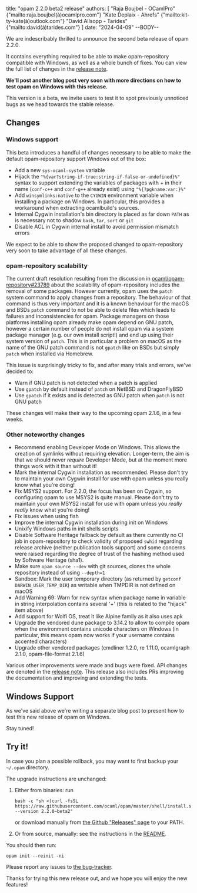 title: "opam 2.2.0 beta2 release"
authors: [
  "Raja Boujbel - OCamlPro" {"mailto:raja.boujbel(à)ocamlpro.com"}
  "Kate Deplaix - Ahrefs" {"mailto:kit-ty-kate(à)outlook.com"}
  "David Allsopp - Tarides" {"mailto:david(à)tarides.com"}
]
date: "2024-04-09"
--BODY--

<!---
_Feedback on this post is welcomed on [Discuss](https://discuss.ocaml.org/t/ann-opam-2-2-0-beta2/XXXX)!_
--->

We are indescribably thrilled to announce the second beta release of opam 2.2.0.

It contains everything required to be able to make opam-repository compatible
with Windows, as well as a whole bunch of fixes. You can view the full list
of changes in the
[release note](https://github.com/ocaml/opam/releases/tag/2.2.0-beta2).

**We'll post another blog post very soon with more directions on how to test
opam on Windows with this release.**

This version is a beta, we invite users to test it to spot previously
unnoticed bugs as we head towards the stable release.

## Changes

### Windows support

This beta introduces a handful of changes necessary to be able to
make the default opam-repository support Windows out of the box:

* Add a new `sys-ocaml-system` variable
* Hijack the `"%{var?string-if-true:string-if-false-or-undefined}%"` syntax to
  support extending the variables of packages with + in their name
  (`conf-c++` and `conf-g++` already exist) using `"%{?pgkname:var:}%"`
* Add `winsymlinks:native` to the `CYGWIN` environment variable when installing
  a package on Windows. In particular, this provides a workaround when extracting
  ocamlbuild's sources.
* Internal Cygwin installation's bin directory is placed as far down `PATH` as
  is necessary not to shadow `bash`, `tar`, `sort` or `git`
* Disable ACL in Cygwin internal install to avoid permission mismatch errors

We expect to be able to show the proposed changed to opam-repository
very soon to take advantage of all these changes.

### opam-repository scalability

The current draft resolution resulting from the discussion in
[ocaml/opam-repository#23789](https://github.com/ocaml/opam-repository/issues/23789)
about the scalability of opam-repository includes the removal of some
packages. However currently, opam uses the `patch` system command to apply
changes from a repository. The behaviour of that command is thus very
important and it is a known behaviour for the macOS and BSDs `patch`
command to not be able to delete files which leads to failures and
inconsistencies for opam. Package managers on those platforms installing
opam already make opam depend on GNU patch, however a certain number of
people do not install opam via a system package manager (e.g. our own install script!)
and end up using their system version of `patch`. This is in particular
a problem on macOS as the name of the GNU patch command is not `gpatch` like
on BSDs but simply `patch` when installed via Homebrew.

This issue is surprisingly tricky to fix, and after many trials and errors,
we've decided to:

* Warn if GNU patch is not detected when a patch is applied
* Use `gpatch` by default instead of `patch` on NetBSD and DragonFlyBSD
* Use `gpatch` if it exists and is detected as GNU patch when `patch` is not
  GNU patch

These changes will make their way to the upcoming opam 2.1.6, in a few weeks.

### Other noteworthy changes

* Recommend enabling Developer Mode on Windows.
  This allows the creation of symlinks without requiring elevation.
  Longer-term, the aim is that we should never _require_ Developer Mode,
  but at the moment more things work with it than without it!
* Mark the internal Cygwin installation as recommended.
  Please don't try to maintain your own Cygwin install
  for use with opam unless you really know what you're doing!
* Fix MSYS2 support. For 2.2.0, the focus has been on Cygwin,
  so configuring opam to use MSYS2 is quite manual.
  Please don't try to maintain your own MSYS2 install for use
  with opam unless you _really really_ know what you're doing!
* Fix issues when using fish
* Improve the internal Cygwin installation during init on Windows
* Unixify Windows paths in init shells scripts
* Disable Software Heritage fallback by default as there currently no CI job
  in opam-repository to check validity of proposed `swhid` regarding release
  archive (neither publication tools support) and some concerns were raised
  regarding the degree of trust of the hashing method used by Software
  Heritage (sha1).
* Make sure `opam source --dev` with git sources, clones the whole repository
  instead of using `--depth=1`
* Sandbox: Mark the user temporary directory
  (as returned by `getconf DARWIN_USER_TEMP_DIR`) as writable when TMPDIR
  is not defined on macOS
* Add Warning 69: Warn for new syntax when package name in variable in string
  interpolation contains several '+' (this is related to the "hijack" item above)
* Add support for Wolfi OS, treat it like Alpine family as it also uses apk
* Upgrade the vendored dune package to 3.14.2 to allow to compile opam when
  the environment contains unicode characters on Windows (in particular,
  this means opam now works if your username contains accented characters)
* Upgrade other vendored packages
  (cmdliner 1.2.0, re 1.11.0, ocamlgraph 2.1.0, opam-file-format 2.1.6)

Various other improvements were made and bugs were fixed.
API changes are denoted in the
[release note](https://github.com/ocaml/opam/releases/tag/2.2.0-beta2).
This release also includes PRs improving the documentation and improving
and extending the tests.

## Windows Support

As we've said above we're writing a separate blog post to present how to test
this new release of opam on Windows.

Stay tuned!

## Try it!

In case you plan a possible rollback, you may want to first backup your
`~/.opam` directory.

The upgrade instructions are unchanged:

1. Either from binaries: run

    ```
    bash -c "sh <(curl -fsSL https://raw.githubusercontent.com/ocaml/opam/master/shell/install.sh) --version 2.2.0~beta2"
    ```

    or download manually from [the Github "Releases" page](https://github.com/ocaml/opam/releases/tag/2.2.0-beta2) to your PATH.

2. Or from source, manually: see the instructions in the [README](https://github.com/ocaml/opam/tree/2.2.0-beta2#compiling-this-repo).


You should then run:
```
opam init --reinit -ni
```


Please report any issues to [the bug-tracker](https://github.com/ocaml/opam/issues).

Thanks for trying this new release out, and we hope you will enjoy the new features!
